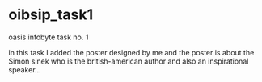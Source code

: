# oibsip_task1
oasis infobyte task no. 1

in this task I added the poster designed by me and the poster is about the Simon sinek who is the british-american author and also an inspirational speaker... 
